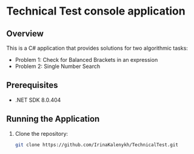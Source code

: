 # Technical Test console application

## Overview
This is a C# application that provides solutions for two algorithmic tasks:
- Problem 1: Check for Balanced Brackets in an expression
- Problem 2: Single Number Search


## Prerequisites
- .NET SDK 8.0.404

## Running the Application
1. Clone the repository:
   ```bash
   git clone https://github.com/IrinaKalenykh/TechnicalTest.git
